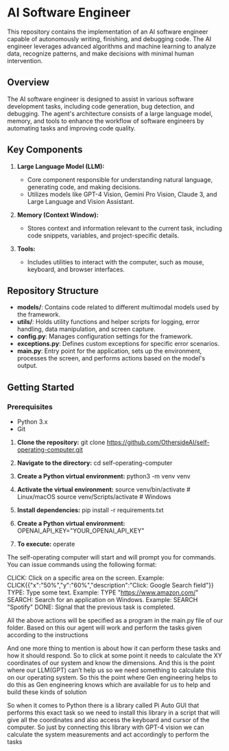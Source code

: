 # AI Software Engineer

This repository contains the implementation of an AI software engineer capable of autonomously writing, finishing, and debugging code. The AI engineer leverages advanced algorithms and machine learning to analyze data, recognize patterns, and make decisions with minimal human intervention.

## Overview

The AI software engineer is designed to assist in various software development tasks, including code generation, bug detection, and debugging. The agent's architecture consists of a large language model, memory, and tools to enhance the workflow of software engineers by automating tasks and improving code quality.

## Key Components

1. **Large Language Model (LLM):** 
   - Core component responsible for understanding natural language, generating code, and making decisions.
   - Utilizes models like GPT-4 Vision, Gemini Pro Vision, Claude 3, and Large Language and Vision Assistant.

2. **Memory (Context Window):** 
   - Stores context and information relevant to the current task, including code snippets, variables, and project-specific details.

3. **Tools:** 
   - Includes utilities to interact with the computer, such as mouse, keyboard, and browser interfaces.

## Repository Structure

- **models/**: Contains code related to different multimodal models used by the framework.
- **utils/**: Holds utility functions and helper scripts for logging, error handling, data manipulation, and screen capture.
- **config.py**: Manages configuration settings for the framework.
- **exceptions.py**: Defines custom exceptions for specific error scenarios.
- **main.py**: Entry point for the application, sets up the environment, processes the screen, and performs actions based on the model's output.

## Getting Started

### Prerequisites

- Python 3.x
- Git


1. **Clone the repository:**
   git clone https://github.com/OthersideAI/self-operating-computer.git

2. **Navigate to the directory:**
    cd self-operating-computer

3. **Create a Python virtual environment:**
    python3 -m venv venv

4. **Activate the virtual environment:**
    source venv/bin/activate  # Linux/macOS
    source venv/Scripts/activate  # Windows

5. **Install dependencies:**
    pip install -r requirements.txt

6. **Create a Python virtual environment:**
    OPENAI_API_KEY="YOUR_OPENAI_API_KEY"

7. **To execute:**
    operate


The self-operating computer will start and will prompt you for commands. You can issue commands using the following format:



CLICK: Click on a specific area on the screen. Example: CLICK{{"x":"50%","y":"60%","description":"Click: Google Search field"}}
TYPE: Type some text. Example: TYPE "https://www.amazon.com/"
SEARCH: Search for an application on Windows. Example: SEARCH "Spotify"
DONE: Signal that the previous task is completed.

All the above actions will be specified as a program in the main.py file of our 
folder. Based on this our agent will work and perform the tasks given according 
to the instructions

 And one more thing to mention is about how it can perform these tasks and how 
it should respond. So to click at some point it needs to calculate the XY 
coordinates of our system and know the dimensions. And this is the point where 
our LLM(GPT) can’t help us so we need something to calculate this on our 
operating system. So this the point where Gen engineering helps to do this as 
Gen engineering knows which are available for us to help and build these kinds 
of solution


So when it comes to Python there is a library called Pi Auto GUI that performs 
this exact task so we need to install this library in a script that will give all the 
coordinates and also access the keyboard and cursor of the computer. So just by 
connecting this library with GPT-4 vision we can calculate the system
measurements and act accordingly to perform the tasks
